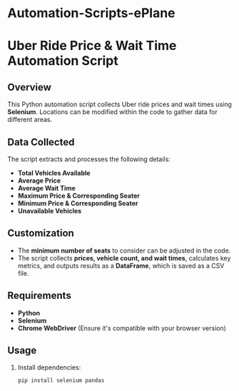 # Automation-Scripts-ePlane
# Uber Ride Price & Wait Time Automation Script  

## Overview  
This Python automation script collects Uber ride prices and wait times using **Selenium**. Locations can be modified within the code to gather data for different areas.  

## Data Collected  
The script extracts and processes the following details:  

- **Total Vehicles Available**  
- **Average Price**  
- **Average Wait Time**  
- **Maximum Price & Corresponding Seater**  
- **Minimum Price & Corresponding Seater**  
- **Unavailable Vehicles**  

## Customization  
- The **minimum number of seats** to consider can be adjusted in the code.  
- The script collects **prices, vehicle count, and wait times**, calculates key metrics, and outputs results as a **DataFrame**, which is saved as a CSV file.  

## Requirements  
- **Python**  
- **Selenium**  
- **Chrome WebDriver** (Ensure it's compatible with your browser version)  

## Usage  
1. Install dependencies:  
   ```bash
   pip install selenium pandas
